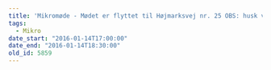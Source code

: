 ```yaml
---
title: 'Mikromøde - Mødet er flyttet til Højmarksvej nr. 25 OBS: husk varmt tøj!'
tags:
  - Mikro
date_start: "2016-01-14T17:00:00"
date_end: "2016-01-14T18:30:00"
old_id: 5859
---
```

